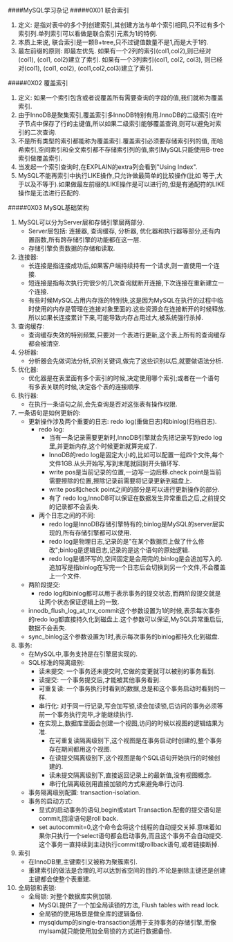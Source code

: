 ####MySQL学习杂记
#####0X01 联合索引
1. 定义: 是指对表中的多个列创建索引,其创建方法与单个索引相同,只不过有多个索引列.单列索引可以看做是联合索引元素为1的特例.
2. 本质上来说, 联合索引是一颗B+tree,只不过键值数量不是1,而是大于1的.
3. 最左前缀的原则: 即最左优先.
如果有一个2列的索引(col1,col2),则已经对(col1), (col1, col2)建立了索引.
如果有一个3列索引(col1, col2, col3), 则已经对(col1), (col1, col2), (col1,col2,col3)建立了索引.

#####0X02 覆盖索引
1. 定义: 如果一个索引包含或者说覆盖所有需要查询的字段的值,我们就称为覆盖索引.
2. 由于InnoDB是聚集索引,覆盖索引多InnoDB特别有用.InnoDB的二级索引在叶子节点中保存了行的主键值,所以如果二级索引能够覆盖查询,则可以避免对索引的二次查询.
3. 不是所有类型的索引都能称为覆盖索引.覆盖索引必须要存储索引列的值, 而哈希索引,空间索引和全文索引都不存储索引列的值,索引MySQL只能使用B-tree索引做覆盖索引.
4. 当发起一个索引查询时,在EXPLAIN的extra列会看到"Using Index".
5. MySQL不能再索引中执行LIKE操作,只允许做最简单的比较操作(比如 等于,大于以及不等于).如果做最左前缀的LIKE操作是可以进行的,但是有通配符的LIKE操作是无法进行匹配的.

#####0X03 MySQL基础架构
1. MySQL可以分为Server层和存储引擎层两部分.
    + Server层包括: 连接器, 查询缓存, 分析器, 优化器和执行器等部分,还有内置函数,所有跨存储引擎的功能都在这一层.
    + 存储引擎负责数据的存储和读取.
2. 连接器:
    + 长连接是指连接成功后,如果客户端持续持有一个请求,则一直使用一个连接.
    + 短连接是指每次执行完很少的几次查询就断开连接,下次连接在重新建立一个连接.
    + 有些时候MySQL占用内存涨的特别快,这是因为MySQL在执行的过程中临时使用的内存是管理在连接对象里面的.这些资源会在连接断开的时候释放.所以如果长连接累计下来,可能导致内存占用过大,被系统强行杀掉.
3. 查询缓存:
    + 查询缓存失效的特别频繁,只要对一个表进行更新,这个表上所有的查询缓存都会被清空.
4. 分析器:
    + 分析器会先做词法分析,识别关键词,做完了这些识别以后,就要做语法分析.
5. 优化器:
    + 优化器是在表里面有多个索引的时候,决定使用哪个索引;或者在一个语句 有多表关联的时候,决定各个表的连接顺序.
6. 执行器:
    + 在执行一条语句之前,会先查询是否对这张表有操作权限.
7. 一条语句是如何更新的:
    + 更新操作涉及两个重要的日志: redo log(重做日志)和binlog(归档日志).
        + redo log:
            + 当有一条记录需要更新时,InnoDB引擎就会先把记录写到redo log里,并更新内存,这个时候更新就算完成了.
            + InnoDB的redo log是固定大小的,比如可以配置一组四个文件,每个文件1GB.从头开始写,写到末尾就回到开头循环写.
            + write pos是当前记录的位置,一边写一边后移.check point是当前需要擦除的位置,擦除记录前需要将记录更新到磁盘上.
            + write pos和check point之间的部分是可以进行更新操作的部分.
            + 有了 redo log,InnoDB可以保证在数据发生异常重启之后,之前提交的记录都不会丢失.
        + 两个日志之间的不同:
            + redo log是InnoDB存储引擎特有的;binlog是MySQL的server层实现的,所有存储引擎都可以使用.
            + redo log是物理日志,记录的是"在某个数据页上做了什么修改";binlog是逻辑日志,记录的是这个语句的原始逻辑.
            + redo log是循环写的,空间固定是会用完的;binlog是会追加写入的.追加写是指binlog在写完一个日志后会切换到另一个文件,不会覆盖上一个文件.
    + 两阶段提交:
        + redo log和binlog都可以用于表示事务的提交状态,而两阶段提交就是让两个状态保证逻辑上的一致.
    + innodb_flush_log_at_trx_commit这个参数设置为1的时候,表示每次事务的redo log都直接持久化到磁盘上.这个参数可以保证,MySQL异常重启后,数据不会丢失.
    + sync_binlog这个参数设置为1时,表示每次事务的binlog都持久化到磁盘.
8. 事务:
    + 在MySQL中,事务支持是在引擎层实现的.
    + SQL标准的隔离级别:
        + 读未提交: 一个事务还未提交时,它做的变更就可以被别的事务看到.
        + 读提交: 一个事务提交后,才能被其他事务看到.
        + 可重复读: 一个事务执行时看到的数据,总是和这个事务启动时看到的一样. 
        + 串行化: 对于同一行记录,写会加写锁,读会加读锁,后访问的事务必须等前一个事务执行完毕,才能继续执行.
        + 在实现上,数据库里面会创建一个视图,访问的时候以视图的逻辑结果为准.
            + 在可重复读隔离级别下,这个视图是在事务启动时创建的,整个事务存在期间都用这个视图.
            + 在读提交隔离级别下,这个视图是每个SQL语句开始执行的时候创建的.
            + 读未提交隔离级别下,直接返回记录上的最新值,没有视图概念.
            + 串行化隔离级别用直接加锁的方式来避免串行访问.
    + 事务隔离级别配置: transaction-isolation.
    + 事务的启动方式:
        + 显式的启动事务的语句,begin或start Transaction.配套的提交语句是commit,回滚语句是roll back.
        + set autocommit=0,这个命令会将这个线程的自动提交关掉.意味着如果你只执行一个select语句都会启动事务,而且这个事务不会自动提交.这个事务一直持续到主动执行commit或rollback语句,或者链接断掉.
9. 索引
    + 在InnoDB里,主键索引又被称为聚簇索引.
    + 重建索引的做法是合理的,可以达到省空间的目的.不论是删除主键还是创建主键都会使整个表重建.
10. 全局锁和表锁:
    + 全局锁: 对整个数据库实例加锁.
        + MySQL提供了一个加全局读锁的方法, Flush tables with read lock.
        + 全局锁的使用场景是做全库的逻辑备份.
        + mysqldump的single-transaction适用于支持事务的存储引擎,而像myIsam就只能使用加全局锁的方式进行数据备份.
                 




























